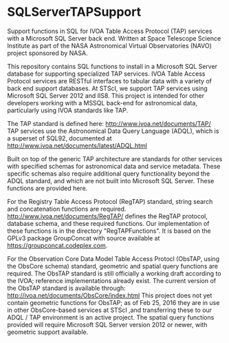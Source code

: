 # SQLServerTAPSupport
Support functions in SQL for IVOA Table Access Protocol (TAP) services with a Microsoft SQL Server back end. 
Written at Space Telescope Science Institute as part of the NASA Astronomical Virtual Observatories (NAVO) project sponsored by NASA.

This repository contains SQL functions to install in a Microsoft SQL Server database for supporting specialized TAP services.
IVOA Table Access Protocol services are RESTful interfaces to tabular data with a variety of back end support databases. 
At STScI, we support TAP services using Microsoft SQL Server 2012 and IIS8. This project is intended for other developers working with a MSSQL back-end for astronomical data, particularly using IVOA standards like TAP.


The TAP standard is defined here: http://www.ivoa.net/documents/TAP/
TAP services use the Astronomical Data Query Language (ADQL), which is a superset of SQL92, documented at http://www.ivoa.net/documents/latest/ADQL.html

Built on top of the generic TAP architecture are standards for other services with specified schemas for astronomical data and service metadata.
These specific schemas also require additional query functionality beyond the ADQL standard, and which are not built into Microsoft SQL Server. These functions are provided here.

For the Registry Table Access Protocol (RegTAP) standard, string search and concatenation functions are required.
http://www.ivoa.net/documents/RegTAP/ defines the RegTAP protocol, database schema, and these required functions.
Our implementation of these functions is in the directory "RegTAPFunctions". It is based on the GPLv3 package GroupConcat with source available at https://groupconcat.codeplex.com.

For the Observation Core Data Model Table Access Protocl (ObsTAP, using the ObsCore schema) standard, geometric and spatial query functions are required.
The ObsTAP standard is still officially a working draft according to the IVOA; reference implementations already exist.
The current version of the ObsTAP standard is available through: http://ivoa.net/documents/ObsCore/index.html
This project does not yet contain geometric functions for ObsTAP; as of Feb 25, 2016 they are in use in other ObsCore-based services at STScI ,and transferring these to our ADQL / TAP environment is an active project.
The spatial query functions provided will require Microsoft SQL Server version 2012 or newer, with geometric support available.